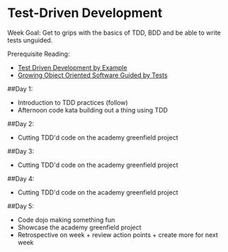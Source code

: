 # Test-Driven Development

Week Goal: Get to grips with the basics of TDD, BDD and be able to write tests unguided.

Prerequisite Reading:
* [Test Driven Development by Example](https://www.amazon.co.uk/d/cka/Test-Driven-Development-Addison-Wesley-Signature-Kent-Beck/0321146530)
* [Growing Object Oriented Software Guided by Tests](https://www.amazon.co.uk/Growing-Object-Oriented-Software-Guided-Signature/dp/0321503627/)

##Day 1:
* Introduction to TDD practices (follow)
* Afternoon code kata building out a thing using TDD

##Day 2:
* Cutting TDD'd code on the academy greenfield project

##Day 3:
* Cutting TDD'd code on the academy greenfield project

##Day 4:
* Cutting TDD'd code on the academy greenfield project

##Day 5:
* Code dojo making something fun
* Showcase the academy greenfield project
* Retrospective on week + review action points + create more for next week
